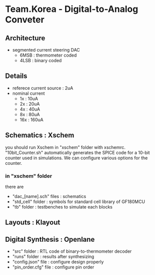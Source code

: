 # Team.Korea - Digital-to-Analog Conveter
## Architecture
- segmented current steering DAC
  - 6MSB : thermometer coded
  - 4LSB : binary coded
## Details
- referece current source : 2uA
- nominal current
  - 1x : 10uA
  - 2x : 20uA
  - 4x : 40uA
  - 8x : 80uA
  - 16x : 160uA
## Schematics : Xschem
you should run Xschem in "xschem" folder with xschemrc.  
"10bit_Counter.sh" automatically generates the SPICE code for a 10-bit counter used in simulations. We can configure various options for the counter.
### in "xschem" folder
there are
- "dac_[name].sch" files : schematics 
- "std_cell" folder : symbols for standard cell library of GF180MCU
- "tb" folder : testbenches to simulate each blocks
## Layouts : Klayout
## Digital Synthesis : Openlane
- "src" folder : RTL code of binary-to-thermometer decoder
- "runs" folder : results after synthesizing
- "config.json" file : configure design properly
- "pin_order.cfg" file : configure pin order 
